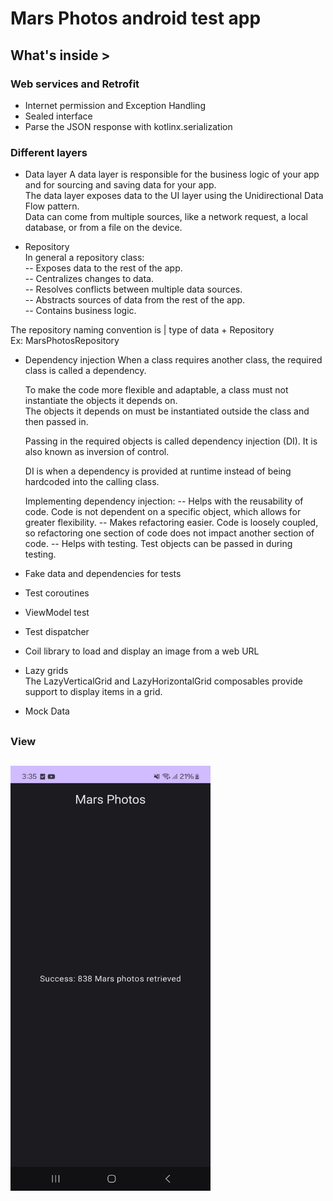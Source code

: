# Mars Photos android test app

## What's inside >

### Web services and Retrofit
- Internet permission and Exception Handling
- Sealed interface
- Parse the JSON response with kotlinx.serialization

### Different layers
- Data layer
  A data layer is responsible for the business logic of your app and for sourcing and saving data for your app.   
  The data layer exposes data to the UI layer using the Unidirectional Data Flow pattern.   
  Data can come from multiple sources, like a network request, a local database, or from a file on the device.

- Repository   
In general a repository class:  
-- Exposes data to the rest of the app.  
-- Centralizes changes to data.   
-- Resolves conflicts between multiple data sources.  
-- Abstracts sources of data from the rest of the app.  
-- Contains business logic.  

The repository naming convention is |  type of data + Repository  
Ex: MarsPhotosRepository

- Dependency injection
  When a class requires another class, the required class is called a dependency.  
  
  To make the code more flexible and adaptable, a class must not instantiate the objects it depends on.   
  The objects it depends on must be instantiated outside the class and then passed in.

  Passing in the required objects is called dependency injection (DI). It is also known as inversion of control.
  
  DI is when a dependency is provided at runtime instead of being hardcoded into the calling class.

  Implementing dependency injection:
-- Helps with the reusability of code. Code is not dependent on a specific object, which allows for greater flexibility.
-- Makes refactoring easier. Code is loosely coupled, so refactoring one section of code does not impact another section of code.
-- Helps with testing. Test objects can be passed in during testing.
  
  
- Fake data and dependencies for tests
- Test coroutines
- ViewModel test
- Test dispatcher
- Coil library to load and display an image from a web URL

- Lazy grids  
  The LazyVerticalGrid and LazyHorizontalGrid composables provide support to display items in a grid.

- Mock Data

##
### View
##

<img
src="https://github.com/dizzcode/mars-photos-android-test-app/blob/main/screenshots/img.png"
width="320"
height="680"
/>

